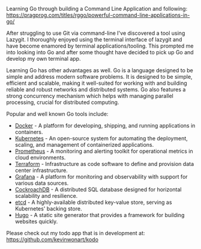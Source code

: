 Learning Go through building a Command Line Application and following:
https://pragprog.com/titles/rggo/powerful-command-line-applications-in-go/

After struggling to use Git via command-line I've discovered a tool using Lazygit. I thoroughly enjoyed using the terminal interface of lazygit and have become enamored by terminal applications/tooling. This prompted me into looking into Go and after some thought have decided to pick up Go and develop my own terminal app.

Learning Go has other advantages as well. Go is a language designed to be simple and address modern software problems. It is designed to be simple, efficient and scalable, making it well-suited for working with and building reliable and robust networks and distributed systems. Go also features a strong concurrency mechanism which helps with managing parallel processing, crucial for distributed computing.

Popular and well known Go tools include:
- [Docker](https://www.docker.com/) - A platform for developing, shipping, and running applications in containers.
- [Kubernetes](https://kubernetes.io/) - An open-source system for automating the deployment, scaling, and management of containerized applications.
- [Prometheus](https://prometheus.io/) - A monitoring and alerting toolkit for operational metrics in cloud environments.
- [Terraform](https://www.terraform.io/) - Infrastructure as code software to define and provision data center infrastructure.
- [Grafana](https://grafana.com/) - A platform for monitoring and observability with support for various data sources.
- [CockroachDB](https://www.cockroachlabs.com/) - A distributed SQL database designed for horizontal scalability and resilience.
- [etcd](https://etcd.io/) - A highly-available distributed key-value store, serving as Kubernetes' backing store.
- [Hugo](https://gohugo.io/) - A static site generator that provides a framework for building websites quickly.


Please check out my todo app that is in development at:
https://github.com/kevinwonart/kodo
